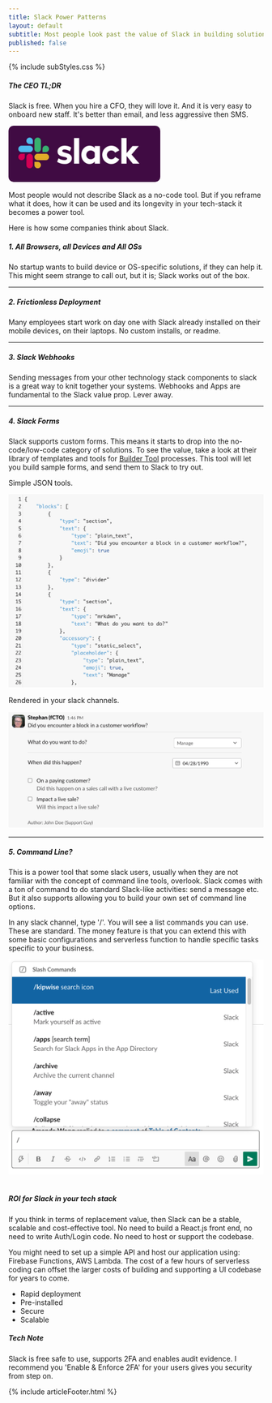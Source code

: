 ```yaml
---
title: Slack Power Patterns
layout: default
subtitle: Most people look past the value of Slack in building solutions. Don't.
published: false
---
```


{% include subStyles.css %}

<div class="ceo-note">
    <h5>
        The CEO TL;DR
    </h5>
    <p>
        Slack is free. When you hire a CFO, they will love it. And it
        is very easy to onboard new staff. It's better than email, and
        less aggressive then SMS.
    </p>
</div>

<img src="/assets/images/slack.png" style="border-radius: 10px; width: 300px;">

<br>

<p>
    Most people would not describe Slack as a no-code tool. But if you reframe
    what it does, how it can be used and its longevity in your tech-stack it becomes
    a power tool.
</p>

<p> 
    Here is how some companies think about Slack.
</p>

<h5>
    1. All Browsers, all Devices and All OSs
</h5>

<p>
    No startup wants to build device or OS-specific solutions,
    if they can help it. This might seem strange to call out,
    but it is; Slack works out of the box. 
</p>

<hr>

<h5>
    2. Frictionless Deployment
</h5>

<p>
    Many employees start work on day one with Slack already installed 
    on their mobile devices, on their laptops. No custom installs, or 
    readme.
</p>

<hr>

<h5>
    3. Slack Webhooks
</h5>

<p>
    Sending messages from your other technology stack components 
    to slack is a great way to knit together your systems. Webhooks 
    and Apps are fundamental to the Slack value prop. Lever away.
</p>

<hr>

<h5>
    4. Slack Forms
</h5>
<p>
    Slack supports custom forms. This means it starts to drop into the no-code/low-code
    category of solutions. To see the value, take a look at their library of templates and
    tools for <a href="https://app.slack.com/block-kit-builder"> Builder Tool</a> processes.
    This tool will let you build sample forms, and send them to Slack to try out.
</p>

<div class="row">
    <div  class="col-md-6">
      <p>
        Simple JSON tools.
      </p>
      <img src="/assets/images/slack-json.png" class="img-fluid img-thumbnail">
    </div>
    <div  class="col-md-6">
      <p>
        Rendered in your slack channels.
      </p>
      <img src="/assets/images/slack-form.png" class="img-fluid img-thumbnail">
    </div>
</div>

<hr>

<h5>
    5. Command Line?
</h5>

<p>
    This is a power tool that some slack users, usually when they are not familiar
    with the concept of command line tools, overlook. Slack comes with a ton of command
    to do standard Slack-like activities: send a message etc. But it also supports
    allowing you to build your own set of command line options.
</p>

<div class="row">
    <div  class="col-md-6">
      <p>
        In any slack channel, type '/'. You will see a list commands 
        you can use. These are standard. The money feature is that you
        can extend this with some basic configurations and serverless function
        to handle specific tasks specific to your business.
      </p>
    </div>
    <div  class="col-md-6">
      <img src="/assets/images/slack-cli.png" class="img-fluid img-thumbnail">
    </div>
</div>

<br>

<h5>
   ROI for Slack in your tech stack
</h5>

<p>
    If you think in terms of replacement value, then Slack can be a stable, 
    scalable and cost-effective tool. No need to build a React.js front end, 
    no need to write Auth/Login code. No need to host or support the codebase.
</p>

<p>
    You might need to set up a simple API and host our application using: Firebase Functions, AWS
    Lambda. The cost of a few hours of serverless coding can offset the larger costs
    of building and supporting a UI codebase for years to come.
</p>

<ul>
    <li>Rapid deployment</li>
    <li>Pre-installed</li>
    <li>Secure</li>
    <li>Scalable</li>
</ul>

<div class="ceo-note">
    <h5>
        Tech Note
    </h5>
    <p>
        Slack is free safe to use, supports 2FA and enables audit evidence.
        I recommend you 'Enable & Enforce 2FA' for your users gives you security from step on.
    </p>
</div>

{% include articleFooter.html %}